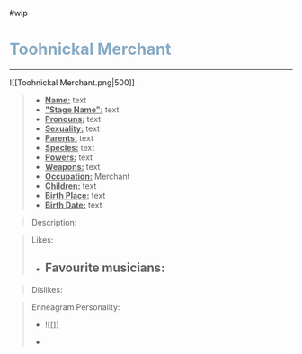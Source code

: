 #wip 
<h1><font color="#87AAC4"> Toohnickal Merchant </font></h1>

___

![[Toohnickal Merchant.png|500]]

> - **<ins>Name:<ins>** text
> - **<ins>"Stage Name":<ins>** text
> - **<ins>Pronouns:<ins>** text
> - **<ins>Sexuality:<ins>** text
> - **<ins>Parents:<ins>** text
> - **<ins>Species:<ins>** text
> - **<ins>Powers:<ins>** text
> - **<ins>Weapons:<ins>** text
> - **<ins>Occupation:<ins>** Merchant
> - **<ins>Children:<ins>** text
> - **<ins>Birth Place:<ins>** text
> - **<ins>Birth Date:<ins>** text

> Description:
> 
	
> Likes:
>
> - Favourite musicians:
>	- 

> Dislikes:
>
	
> Enneagram Personality: 
> - ![[]]
>
> - 
>	
> 	